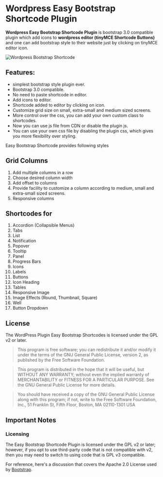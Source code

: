 # Wordpress Easy Bootstrap Shortcode Plugin

**Wordpress Easy Bootstrap Shortcode Plugin** is bootstrap 3.0 compatible plugin which add icons to **wordpress editor (tinyMCE Shortcode Buttons)** and one can add bootstrap style to their website just by clicking on tinyMCE  editor icon.

![Wordpress Bootstrap Shortcode](https://lh5.googleusercontent.com/-5TLnO1hTjrE/UjHfsI_34SI/AAAAAAAAAto/MYPgF9nW2aA/w668-h540-no/easy.png)


## Features:

* simplest bootstrap style plugin ever.
* Bootstrap 3.0 compatible.
* No need to paste shortcode in editor.
* Add icons to editor.
* Shortcode added to editor by clicking on icon.
* Customize grid size on small, extra-small and medium sized screens.
* More control over the css, you can add your own custom class to shortcodes.
* Now you can use js file from CDN or disable the plugin js.
* You can use your own css file by disabling the plugin css, which gives you more flexibility over styling.


Easy Bootstrap Shortcode provides following styles

## Grid Columns
1. Add multiple columns in a row
2. Choose desired column width
3. Add offset to columns
4. Provide facility to customize a column according to medium, small and extra-small sized screens.
5. Responsive columns

## Shortcodes for

1. Accordion (Collapsible Menus)
2. Tabs
3. List
4. Notification
5. Popover
6. Tooltip
7. Panel
8. Progress Bars
9. Icons
10. Labels
11. Buttons
12. Icon Heading
13. Tables
14. Responsive Image
15. Image Effects (Round, Thumbnail, Square)
16. Well
17. Button Dropdown

## License
The WordPress Plugin Easy Bootstrap Shortcodes is licensed under the GPL v2 or later.

> This program is free software; you can redistribute it and/or modify it under the terms of the GNU General Public License, version 2, as published by the Free Software Foundation.

> This program is distributed in the hope that it will be useful, but WITHOUT ANY WARRANTY; without even the implied warranty of MERCHANTABILITY or FITNESS FOR A PARTICULAR PURPOSE. See the GNU General Public License for more details.

> You should have received a copy of the GNU General Public License along with this program; if not, write to the Free Software Foundation, Inc., 51 Franklin St, Fifth Floor, Boston, MA 02110-1301 USA

## Important Notes

### Licensing
The Easy Bootstrap Shortcode Plugin is licensed under the GPL v2 or later; however, if you opt to use third-party code that is not compatible with v2, then you may need to switch to using code that is GPL v3 compatible.

For reference, here's a discussion that covers the Apache 2.0 License used by [Bootstrap](http://www.getbootstrap.com/).
